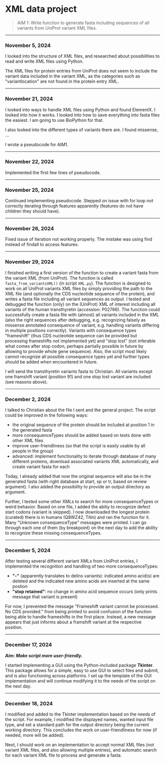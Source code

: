 # XML data project

> AIM 1: Write function to generate fasta including sequences of all variants from UniProt variant XML files.

----------------------------

### November 5, 2024

I looked into the structure of XML files, and researched about possibilities to read and write XML files using Python.

The XML files for protein entries from UniProt does not seem to include the variant data included in the variant XML, as the categories such as "variantlocation" are not found in the protein entry XML.

----------------------------

### November 21, 2024

I looked into ways to handle XML files using Python and found ElementX. I looked into how it works. I looked into how to save everything into fasta files the easiest. I am going to use BioPython for that.

I also looked into the different types of variants there are. I found missense, ...

I wrote a pseudocode for AIM1.

----------------------------

### November 22, 2024

Implemented the first few lines of pseudocode.

----------------------------

### November 25, 2024

Continued implementing pseudocode. Stepped on issue with for loop not correctly iterating through features apparently (features do not have children they should have). 

----------------------------

### November 26, 2024

Fixed issue of iteration not working properly. The mistake was using find instead of findall to access features.

----------------------------

### November 29, 2024

I finished writing a first version of the function to create a variant fasta from the variant XML (from UniProt). The function is called `fasta_from_variantsXML()` (in script `XML.py`). The function is designed to work on all UniProt variants XML files by simply providing the path to the XML file (and optionally the CDS nucleotide sequence of the protein), and writes a fasta file including all variant sequences as output. I tested and debugged the function (only) on the (UniProt) XML of interest including all variants of the human transthyretin (accession: P02766). The function could successfully create a fasta file with (almost) all variants included in the XML (also the right sequences after debugging, e.g. recognizing falsely as missense annotated consequence of variant, e.g. handling variants differing in multiple positions correctly). Variants with consequence types "frameshift" (thus CDS nucleotide sequence can be provided but processing frameshifts not implemented yet) and "stop lost" (not inferable what comes after stop codon, perhaps partially possible in future by allowing to provide whole gene sequence). Also, the script most likely cannot recognize all possible consequence types yet and further types should be added when encountered in future.

I will send the transthyretin variants fasta to Christian. All variants except one framshift variant (position 91) and one stop lost variant are included (see reasons above).

----------------------------

### December 2, 2024

I talked to Christian about the file I sent and the general project. The script could be improved in the following ways:
- the original sequence of the protein should be included at position 1 in the generated fasta
- more consequenceTypes should be added based on tests done with other XML files
- improve user-friendliness (so that the script is easily usable by all people in the group)
- advanced: implement functionality to iterate through database of many different proteins, download associated variants XML automatically, and create variant fasta for each

Today, I already added that now the original sequence will also be in the generated fasta (with right database at start, sp or tr, based on review argument). I also added the possibility to provide an output directory as argument.

Further, I tested some other XMLs to search for more consequenceTypes or weird behavior. Based on one file, I added the abiliy to recognize defect start codons (variant is skipped). I now downloaded the longest protein (curated) there is in humans (Q8WZ42, Titin) and ran the function for it. Many "Unknown consequenceType" messages were printed. I can go through each one of them (by breakpoint) on the next day to add the ability to recognize these missing consequenceTypes.

----------------------------

### December 5, 2024

After testing several different variant XMLs from UniProt entries, I implemented the recognition and handling of two more consequenceTypes:
- **"-"** (apparently translates to delins variants): indicated amino acid(s) are deleted and the indicated new amino acids are inserted at the same postion
- **"stop retained"**: no change in amino acid sequence occurs (only prints message that variant is present)

For now, I prevented the message "Frameshift variant cannot be processed. No CDS provided." from being printed to avoid confusion of the function being able to handle frameshifts in the first place. Instead, a new message appears that just informs about a framshift variant at the respective position.

----------------------------

### December 17, 2024

***Aim: Make script more user-friendly.***

I started implementing a GUI using the Python-included package **Tkinter**. This package allows for a simple, easy to use GUI to select files and submit, and is also functioning across platforms. I set up the template of the GUI implementation and will continue modifying it to the needs of the script on the next day.

----------------------------

### December 18, 2024

I modified and added to the Tkinter implementation based on the needs of the script. For example, I modified the displayed names, wanted input file type, and set a standard path for the output directory being the current working directory. This concludes the work on user-friendliness for now (if needed, more will be added).

Next, I should work on an implementation to accept normal XML files (not variant XML files, and also allowing multiple entries), and automatic search for each variant XML file to process and generate a fasta.
